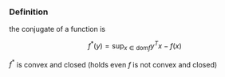 ### Definition

the conjugate of a function is  

$$
f^*(y)=\sup_{x\in \text{dom} f}y^Tx-f(x)
$$

$f^*$ is convex and closed (holds even $f$ is not convex and closed)
